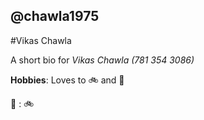 ## @chawla1975

#Vikas Chawla

A short bio for *Vikas Chawla (781 354 3086)*

**Hobbies**: Loves to :bike: and :musical_note:

:heart_decoration: : :bike:
